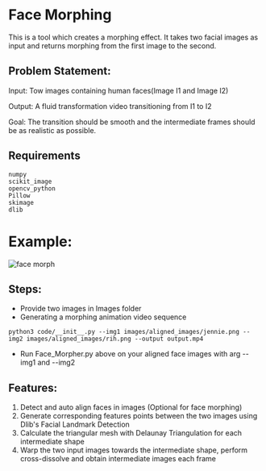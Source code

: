 # Face Morphing
This is a tool which creates a morphing effect. It takes two facial images as input and returns morphing from the first image to the second.

## Problem Statement:
Input: Tow images containing human faces(Image I1 and Image I2)

Output: A fluid transformation video transitioning from I1 to I2

Goal: The transition should be smooth and the intermediate frames should be as realistic as possible.

## Requirements
```
numpy
scikit_image
opencv_python
Pillow
skimage
dlib
```

# Example:
![face morph](https://github.com/sudipg4112001/Face-X/blob/master/Awesome-face-operations/Face-Morphing/Images/images.jpg)

## Steps:
- Provide two images in Images folder
- Generating a morphing animation video sequence
```
python3 code/__init__.py --img1 images/aligned_images/jennie.png --img2 images/aligned_images/rih.png --output output.mp4
```
- Run Face_Morpher.py above on your aligned face images with arg --img1 and --img2

## Features:
1. Detect and auto align faces in images (Optional for face morphing)
2. Generate corresponding features points between the two images using Dlib's Facial Landmark Detection
3. Calculate the triangular mesh with Delaunay Triangulation for each intermediate shape
4. Warp the two input images towards the intermediate shape, perform cross-dissolve and obtain intermediate images each frame

